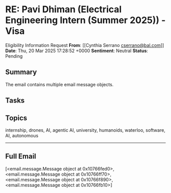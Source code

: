 # RE: Pavi Dhiman (Electrical Engineering Intern (Summer 2025)) - Visa
 Eligibility Information Request
**From**: [[Cynthia Serrano <cserrano@bal.com>]]
**Date**: Thu, 20 Mar 2025 17:28:52 +0000
**Sentiment**: Neutral
**Status**: Pending

## Summary
The email contains multiple email message objects.

## Tasks

## Topics
internship, drones, AI, agentic AI, university, humanoids, waterloo, software, AI, autonomous

---

## Full Email
[<email.message.Message object at 0x10766fed0>, <email.message.Message object at 0x10766ff70>, <email.message.Message object at 0x10766f890>, <email.message.Message object at 0x10766fb10>]
